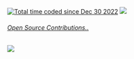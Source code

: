 
  <a href="https://wakatime.com/@0f1d9f2a-fec5-4d7d-853d-26a2723da169"><img src="https://wakatime.com/badge/user/0f1d9f2a-fec5-4d7d-853d-26a2723da169.svg" alt="Total time coded since Dec 30 2022" /></a>
  <img src="https://hits.seeyoufarm.com/api/count/incr/badge.svg?url=https%3A%2F%2Fgithub.com%2Fkangju2000&count_bg=%2379C83D&title_bg=%23555555&icon=&icon_color=%23E7E7E7&title=hits&edge_flat=false"/>

###### [Open Source Contributions..](https://github.com/search?q=author%3Akangju2000+created%3A%3E2024-01-01&type=pullrequests)

![](https://github-contributor-stats.vercel.app/api?username=kangju2000&hide=B&hide_contributor_rank=false&order_by=contributions&combine_all_yearly_contributions=true)

